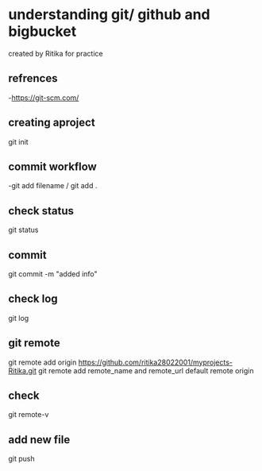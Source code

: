 # understanding git/ github and bigbucket

created by Ritika for practice

## refrences

-https://git-scm.com/

## creating aproject

git init

## commit workflow

-git add filename / git add .

## check status

git status

## commit

git commit -m "added info"

## check log

git log

## git remote

git remote add origin https://github.com/ritika28022001/myprojects-Ritika.git
git remote add remote_name and remote_url
default remote origin

## check

git remote-v

## add new file

git push

